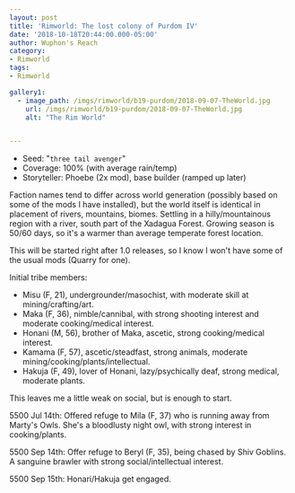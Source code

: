 ```yaml
---
layout: post
title: 'Rimworld: The lost colony of Purdom IV'
date: '2018-10-18T20:44:00.000-05:00'
author: Wuphon's Reach
category:
- Rimworld
tags:
- Rimworld

gallery1:
  - image_path: /imgs/rimworld/b19-purdom/2018-09-07-TheWorld.jpg
    url: /imgs/rimworld/b19-purdom/2018-09-07-TheWorld.jpg
    alt: "The Rim World"


---
```


- Seed: "`three tail avenger`"
- Coverage: 100% (with average rain/temp)
- Storyteller: Phoebe (2x mod), base builder (ramped up later)

Faction names tend to differ across world generation (possibly based on some of the mods I have installed), but the world itself is identical in placement of rivers, mountains, biomes.  Settling in a hilly/mountainous region with a river, south part of the Xadagua Forest.  Growing season is 50/60 days, so it's a warmer than average temperate forest location.

This will be started right after 1.0 releases, so I know I won't have some of the usual mods (Quarry for one).


Initial tribe members:

- Misu (F, 21), undergrounder/masochist, with moderate skill at mining/crafting/art.
- Maka (F, 36), nimble/cannibal, with strong shooting interest and moderate cooking/medical interest.
- Honani (M, 56), brother of Maka, ascetic, strong cooking/medical interest.
- Kamama (F, 57), ascetic/steadfast, strong animals, moderate mining/cooking/plants/intellectual.
- Hakuja (F, 49), lover of Honani, lazy/psychically deaf, strong medical, moderate plants.

This leaves me a little weak on social, but is enough to start.

5500 Jul 14th: Offered refuge to Mila (F, 37) who is running away from Marty's Owls.  She's a bloodlusty night owl, with strong interest in cooking/plants.

5500 Sep 14th: Offer refuge to Beryl (F, 35), being chased by Shiv Goblins.  A sanguine brawler with strong social/intellectual interest.

5500 Sep 15th: Honari/Hakuja get engaged.





